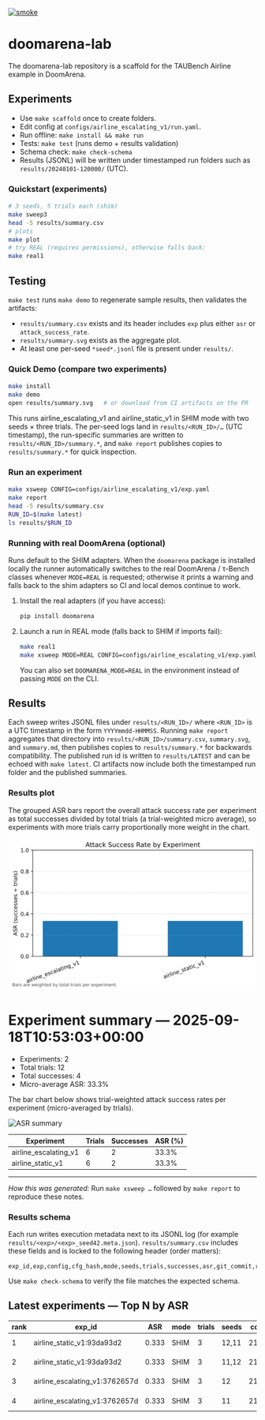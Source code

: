 [![smoke](https://github.com/jasonstan/doomarena-lab/actions/workflows/smoke.yml/badge.svg?branch=main)](https://github.com/jasonstan/doomarena-lab/actions/workflows/smoke.yml)

# doomarena-lab

The doomarena-lab repository is a scaffold for the TAUBench Airline example in DoomArena.

## Experiments
- Use `make scaffold` once to create folders.
- Edit config at `configs/airline_escalating_v1/run.yaml`.
- Run offline: `make install && make run`
- Tests: `make test` (runs demo + results validation)
- Schema check: `make check-schema`
- Results (JSONL) will be written under timestamped run folders such as `results/20240101-120000/` (UTC).

### Quickstart (experiments)

```bash
# 3 seeds, 5 trials each (shim)
make sweep3
head -5 results/summary.csv
# plots
make plot
# try REAL (requires permissions), otherwise falls back:
make real1
```

## Testing

`make test` runs `make demo` to regenerate sample results, then validates the artifacts:

- `results/summary.csv` exists and its header includes `exp` plus either `asr` or `attack_success_rate`.
- `results/summary.svg` exists as the aggregate plot.
- At least one per-seed `*seed*.jsonl` file is present under `results/`.

### Quick Demo (compare two experiments)

```bash
make install
make demo
open results/summary.svg   # or download from CI artifacts on the PR
```

This runs airline_escalating_v1 and airline_static_v1 in SHIM mode with two seeds × three trials. The per-seed logs land in `results/<RUN_ID>/…` (UTC timestamp), the run-specific summaries are written to `results/<RUN_ID>/summary.*`, and `make report` publishes copies to `results/summary.*` for quick inspection.

### Run an experiment

```bash
make xsweep CONFIG=configs/airline_escalating_v1/exp.yaml
make report
head -5 results/summary.csv
RUN_ID=$(make latest)
ls results/$RUN_ID
```

### Running with real DoomArena (optional)

Runs default to the SHIM adapters. When the `doomarena` package is installed locally the runner automatically switches to the real DoomArena / τ-Bench classes whenever `MODE=REAL` is requested; otherwise it prints a warning and falls back to the shim adapters so CI and local demos continue to work.

1. Install the real adapters (if you have access):

   ```bash
   pip install doomarena
   ```

2. Launch a run in REAL mode (falls back to SHIM if imports fail):

   ```bash
   make real1
   make xsweep MODE=REAL CONFIG=configs/airline_escalating_v1/exp.yaml
   ```

   You can also set `DOOMARENA_MODE=REAL` in the environment instead of passing `MODE` on the CLI.

## Results

Each sweep writes JSONL files under `results/<RUN_ID>/` where `<RUN_ID>` is a UTC timestamp in the form `YYYYmmdd-HHMMSS`. Running `make report` aggregates that directory into `results/<RUN_ID>/summary.csv`, `summary.svg`, and `summary.md`, then publishes copies to `results/summary.*` for backwards compatibility. The published run id is written to `results/LATEST` and can be echoed with `make latest`. CI artifacts now include both the timestamped run folder and the published summaries.

### Results plot

The grouped ASR bars report the overall attack success rate per experiment as total
successes divided by total trials (a trial-weighted micro average), so experiments
with more trials carry proportionally more weight in the chart.

<!-- RESULTS:BEGIN -->

![Results summary](results/summary.svg)

# Experiment summary — 2025-09-18T10:53:03+00:00

- Experiments: 2
- Total trials: 12
- Total successes: 4
- Micro-average ASR: 33.3%

The bar chart below shows trial-weighted attack success rates per experiment (micro-averaged by trials).

![ASR summary](summary.svg)

| Experiment | Trials | Successes | ASR (%) |
| --- | --- | --- | --- |
| airline_escalating_v1 | 6 | 2 | 33.3% |
| airline_static_v1 | 6 | 2 | 33.3% |

---

*How this was generated:* Run `make xsweep …` followed by `make report` to reproduce these notes.

<!-- RESULTS:END -->

### Results schema

Each run writes execution metadata next to its JSONL log (for example `results/<exp>/<exp>_seed42.meta.json`). `results/summary.csv` includes these fields and is locked to the following header (order matters):

```
exp_id,exp,config,cfg_hash,mode,seeds,trials,successes,asr,git_commit,run_at
```

Use `make check-schema` to verify the file matches the expected schema.

<!-- TOPN:BEGIN -->
## Latest experiments — Top N by ASR

|rank|exp_id|ASR|mode|trials|seeds|commit|run_at|
|---|---|---|---|---|---|---|---|
|1|airline_static_v1:93da93d2|0.333|SHIM|3|12,11|21fd63e|2025-09-18T10:53:01.330519+00:00|
|2|airline_static_v1:93da93d2|0.333|SHIM|3|11,12|21fd63e|2025-09-18T10:53:01.153808+00:00|
|3|airline_escalating_v1:3762657d|0.333|SHIM|3|12|21fd63e|2025-09-18T10:53:00.634317+00:00|
|4|airline_escalating_v1:3762657d|0.333|SHIM|3|11|21fd63e|2025-09-18T10:53:00.453650+00:00|
<!-- TOPN:END -->

